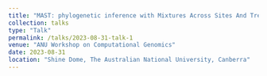 ```yaml
---
title: "MAST: phylogenetic inference with Mixtures Across Sites And Trees and applications to metazoan evolution"
collection: talks
type: "Talk"
permalink: /talks/2023-08-31-talk-1
venue: "ANU Workshop on Computational Genomics"
date: 2023-08-31
location: "Shine Dome, The Australian National University, Canberra"
---
```


